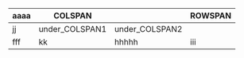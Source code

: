 | aaaa |    COLSPAN     |                | ROWSPAN |
|------|----------------|----------------|---------|
|  jj  | under_COLSPAN1 | under_COLSPAN2 |         |
| fff  |       kk       |     hhhhh      |   iii   |